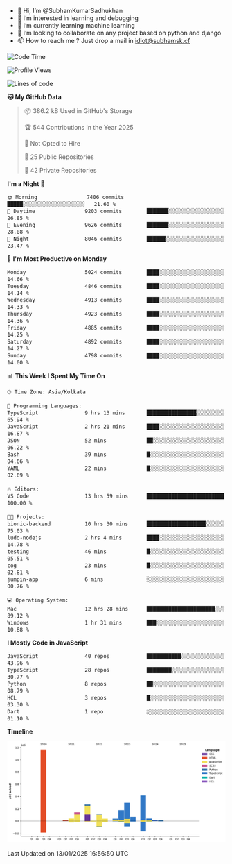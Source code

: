 - 👋 Hi, I’m @SubhamKumarSadhukhan
- 👀 I’m interested in learning and debugging
- 🌱 I’m currently learning machine learning
- 💞️ I’m looking to collaborate on any project based on python and django
- 📫 How to reach me ?
      Just drop a mail in idiot@subhamsk.cf

<!---
SubhamKumarSadhukhan/SubhamKumarSadhukhan is a ✨ special ✨ repository because its `README.md` (this file) appears on your GitHub profile.
You can click the Preview link to take a look at your changes.
--->


<!--START_SECTION:waka-->
![Code Time](http://img.shields.io/badge/Code%20Time-2%2C705%20hrs%2013%20mins-blue)

![Profile Views](http://img.shields.io/badge/Profile%20Views-0-blue)

![Lines of code](https://img.shields.io/badge/From%20Hello%20World%20I%27ve%20Written-2.8%20million%20lines%20of%20code-blue)

**🐱 My GitHub Data** 

> 📦 386.2 kB Used in GitHub's Storage 
 > 
> 🏆 544 Contributions in the Year 2025
 > 
> 🚫 Not Opted to Hire
 > 
> 📜 25 Public Repositories 
 > 
> 🔑 42 Private Repositories 
 > 
**I'm a Night 🦉** 

```text
🌞 Morning                7406 commits        █████░░░░░░░░░░░░░░░░░░░░   21.60 % 
🌆 Daytime                9203 commits        ███████░░░░░░░░░░░░░░░░░░   26.85 % 
🌃 Evening                9626 commits        ███████░░░░░░░░░░░░░░░░░░   28.08 % 
🌙 Night                  8046 commits        ██████░░░░░░░░░░░░░░░░░░░   23.47 % 
```
📅 **I'm Most Productive on Monday** 

```text
Monday                   5024 commits        ████░░░░░░░░░░░░░░░░░░░░░   14.66 % 
Tuesday                  4846 commits        ████░░░░░░░░░░░░░░░░░░░░░   14.14 % 
Wednesday                4913 commits        ████░░░░░░░░░░░░░░░░░░░░░   14.33 % 
Thursday                 4923 commits        ████░░░░░░░░░░░░░░░░░░░░░   14.36 % 
Friday                   4885 commits        ████░░░░░░░░░░░░░░░░░░░░░   14.25 % 
Saturday                 4892 commits        ████░░░░░░░░░░░░░░░░░░░░░   14.27 % 
Sunday                   4798 commits        ████░░░░░░░░░░░░░░░░░░░░░   14.00 % 
```


📊 **This Week I Spent My Time On** 

```text
🕑︎ Time Zone: Asia/Kolkata

💬 Programming Languages: 
TypeScript               9 hrs 13 mins       ████████████████░░░░░░░░░   65.94 % 
JavaScript               2 hrs 21 mins       ████░░░░░░░░░░░░░░░░░░░░░   16.87 % 
JSON                     52 mins             ██░░░░░░░░░░░░░░░░░░░░░░░   06.22 % 
Bash                     39 mins             █░░░░░░░░░░░░░░░░░░░░░░░░   04.66 % 
YAML                     22 mins             █░░░░░░░░░░░░░░░░░░░░░░░░   02.69 % 

🔥 Editors: 
VS Code                  13 hrs 59 mins      █████████████████████████   100.00 % 

🐱‍💻 Projects: 
bionic-backend           10 hrs 30 mins      ███████████████████░░░░░░   75.03 % 
ludo-nodejs              2 hrs 4 mins        ████░░░░░░░░░░░░░░░░░░░░░   14.78 % 
testing                  46 mins             █░░░░░░░░░░░░░░░░░░░░░░░░   05.51 % 
cog                      23 mins             █░░░░░░░░░░░░░░░░░░░░░░░░   02.81 % 
jumpin-app               6 mins              ░░░░░░░░░░░░░░░░░░░░░░░░░   00.76 % 

💻 Operating System: 
Mac                      12 hrs 28 mins      ██████████████████████░░░   89.12 % 
Windows                  1 hr 31 mins        ███░░░░░░░░░░░░░░░░░░░░░░   10.88 % 
```

**I Mostly Code in JavaScript** 

```text
JavaScript               40 repos            ███████████░░░░░░░░░░░░░░   43.96 % 
TypeScript               28 repos            ████████░░░░░░░░░░░░░░░░░   30.77 % 
Python                   8 repos             ██░░░░░░░░░░░░░░░░░░░░░░░   08.79 % 
HCL                      3 repos             █░░░░░░░░░░░░░░░░░░░░░░░░   03.30 % 
Dart                     1 repo              ░░░░░░░░░░░░░░░░░░░░░░░░░   01.10 % 
```



**Timeline**

![Lines of Code chart](https://raw.githubusercontent.com/SubhamKumarSadhukhan/SubhamKumarSadhukhan/main/assets/bar_graph.png)


 Last Updated on 13/01/2025 16:56:50 UTC
<!--END_SECTION:waka-->
